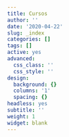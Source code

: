 ```yaml
---
title: Cursos
author: ''
date: '2020-04-22'
slug: _index
categories: []
tags: []
active: yes
advanced:
  css_class: ''
  css_style: ''
design:
  background: {}
  columns: '1'
  spacing: {}
headless: yes
subtitle: ''
weight: 1
widget: blank
---
```

